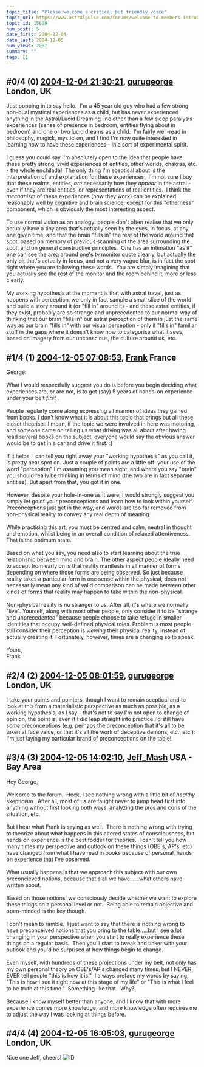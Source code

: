 ```yaml
---
topic_title: "Please welcome a critical but friendly voice"
topic_url: https://www.astralpulse.com/forums/welcome-to-members-introductions!/please-welcome-a-critical-but-friendly-voice
topic_id: 15609
num_posts: 5
date_first: 2004-12-04
date_last: 2004-12-05
num_views: 2067
summary: ""
tags: []
---
```


## \#0/4 (0) [2004-12-04 21:30:21](https://www.astralpulse.com/forums/index.php?msg=136130), [gurugeorge](https://www.astralpulse.com/forums/profile/?u=7501) London, UK ##
<section>
Just popping in to say hello.  I'm a 45 year old guy who had a few strong non-dual mystical experiences as a child, but has never experienced anything in the Astral/Lucid Dreaming line other than a few sleep paralysis experiences (sense of presence in bedroom, entities flying about in bedroom) and one or two lucid dreams as a child.  I'm fairly well-read in philosophy, magick, mysticism, and I find I'm now quite interested in learning how to have these experiences - in a sort of experimental spirit.
<br>
<br>
I guess you could say I'm absolutely open to the idea that people have these pretty strong, vivid experiences of entities, other worlds, chakras, etc. - the whole enchilada!  The only thing I'm sceptical about is the interpretation of and explanation for these experiences.  I'm not sure I buy that these realms, entities,
<i>
 are
</i>
necessarily how they
<i>
 appear
</i>
in the astral - even if they are real entities, or representations of real entities.  I think the
<i>
 mechanism
</i>
of these experiences (how they work) can be explained reasonably well by cognitive and brain science, except for this "otherness" component, which is obviously the most interesting aspect.
<br>
<br>
To use normal vision as an analogy: people don't often realise that we only actually have a tiny area that's actually seen by the eyes, in focus, at any one given time, and that the brain "fills in" the rest of the world around that spot, based on memory of previous scanning of the area surrounding the spot, and on general constructive principles.  One has an intimation "as if" one can see the area around one's tv monitor quote clearly, but actually the only bit that's actually in focus, and not a very vague blur, is in fact the spot right where you are following these words.  You are simply imagining that you actually see the rest of the monitor and the room behind it, more or less clearly.
<br>
<br>
My working hypothesis at the moment is that with astral travel, just as happens with perception, we only in fact sample a small slice of the world and build a story around it (or "fill in" around it) - and these astral entities, if they exist, probably are so strange and unprecedented to our normal way of thinking that our brain "fills in" our astral perception of them in just the same way as our brain "fills in" with our visual perception - only it "fills in" familiar stuff in the gaps where it doesn't know how to categorise what it sees, based on imagery from our unconscious, the culture around us, etc.
</section>

## \#1/4 (1) [2004-12-05 07:08:53](https://www.astralpulse.com/forums/index.php?msg=136211), [Frank](https://www.astralpulse.com/forums/profile/?u=359) France ##
<section>
George:
<br>
<br>
What I would respectfully suggest you do is before you begin deciding what experiences are, or are not, is to get (say) 5 years of hands-on experience under your belt
<i>
 first
</i>
.
<br>
<br>
People regularly come along expressing all manner of ideas they gained from books. I don't know what it is about this topic that brings out all these closet theorists. I mean, if the topic we were involved in here was motoring, and someone came on telling us what driving was all about after having read several books on the subject, everyone would say the obvious answer would be to get in a car and drive it first. :)
<br>
<br>
If it helps, I can tell you right away your "working hypothesis" as you call it, is pretty near spot on. Just a couple of points are a little off: your use of the word "perception" I'm assuming you mean sight; and where you say "brain" you should really be thinking in terms of mind (the two are in fact separate entities). But apart from that, you got it in one.
<br>
<br>
However, despite your hole-in-one as it were, I would strongly suggest you simply let go of your preconceptions and learn how to look within yourself. Preconceptions just get in the way, and words are too far removed from non-physical reality to convey any real depth of meaning.
<br>
<br>
While practising this art, you must be centred and calm, neutral in thought and emotion, whilst being in an overall condition of relaxed attentiveness. That is the optimum state.
<br>
<br>
Based on what you say, you need also to start learning about the true relationship between mind and brain. The other aspect people ideally need to accept from early on is that reality manifests in all manner of forms depending on where those forms are being observed. So just because reality takes a particular form in one sense within the physical, does not necessarily mean any kind of valid comparison can be made between other kinds of forms that reality may happen to take within the non-physical.
<br>
<br>
Non-physical reality is no stranger to us. After all, it's where we normally "live". Yourself, along with most other people, only consider it to be "strange and unprecedented" because people choose to take refuge in smaller identities that occupy well-defined physical roles. Problem is most people still consider their perception is
<i>
 viewing
</i>
their physical reality, instead of actually creating it. Fortunately, however, times are a changing so to speak.
<br>
<br>
Yours,
<br>
Frank
</section>

## \#2/4 (2) [2004-12-05 08:01:59](https://www.astralpulse.com/forums/index.php?msg=136222), [gurugeorge](https://www.astralpulse.com/forums/profile/?u=7501) London, UK ##
<section>
I take your points and pointers, though I want to remain sceptical and to look at this from a materialistic perspective as much as possible, as a working hypothesis, as I say - that's not to say I'm not open to change of opinion; the point is, even if I did leap straight into practice I'd still have
<i>
 some
</i>
preconceptions (e.g. perhaps the preconception that it's all to be taken at face value, or that it's all the work of deceptive demons, etc., etc.): I'm just laying my particular brand of preconceptions on the table!
</section>

## \#3/4 (3) [2004-12-05 14:02:10](https://www.astralpulse.com/forums/index.php?msg=136269), [Jeff_Mash](https://www.astralpulse.com/forums/profile/?u=867) USA - Bay Area ##
<section>
Hey George,
<br>
<br>
Welcome to the forum.  Heck, I see nothing wrong with a little bit of
<i>
 healthy
</i>
skepticism.  After all, most of us are taught never to jump head first into anything without first looking both ways, analyzing the pros and cons of the situation, etc.
<br>
<br>
But I hear what Frank is saying as well.  There is nothing wrong with trying to theorize about what happens in this altered states of consciousness, but hands on experience is the best fodder for theories.  I can't tell you how many times my perspective and outlook on these things (OBE's, AP's, etc) have changed from what I have read in books because of personal, hands on experience that I've observed.
<br>
<br>
What usually happens is that we approach this subject with our own preconcieved notions, because that's all we have......what others have written about.
<br>
<br>
Based on those notions, we consciously decide whether we want to explore these things on a personal level or not.  Being able to remain objective and open-minded is the key though.
<br>
<br>
I don't mean to ramble.  I just want to say that there is nothing wrong to have preconceived notions that you bring to the table.....but I see a lot changing in your perspective when you start to really experience these things on a regular basis.  Then you'll start to tweak and tinker with your outlook and you'd be surprised at how things begin to change.
<br>
<br>
Even myself, with hundreds of these projections under my belt, not only has my own personal theory on OBE's/AP's changed many times, but I NEVER, EVER tell people "this is how it is."  I always preface my words by saying, "This is how I see it right now at this stage of my life" or "This is what I feel to be truth at this time."  Something like that.  Why?
<br>
<br>
Because I know myself better than anyone, and I know that with more experience comes more knowledge, and more knowledge often requires me to adjust the way I was looking at things before.
</section>

## \#4/4 (4) [2004-12-05 16:05:03](https://www.astralpulse.com/forums/index.php?msg=136285), [gurugeorge](https://www.astralpulse.com/forums/profile/?u=7501) London, UK ##
<section>
Nice one Jeff, cheers!
<img alt=":D" class="smiley" src="https://www.astralpulse.com/forums/Smileys/fugue/cheesy.png" title="Cheesy"/>
</section>